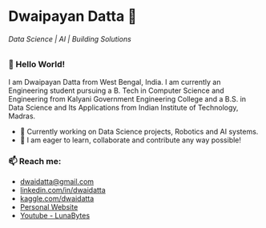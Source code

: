 # Dwaipayan Datta 📀

###### Data Science | AI | Building Solutions

### 👋 Hello World!

I am Dwaipayan Datta from West Bengal, India. I am currently an Engineering student pursuing a B. Tech in Computer Science and Engineering from Kalyani Government Engineering College and a B.S. in Data Science and Its Applications from Indian Institute of Technology, Madras.

- 🔭 Currently working on Data Science projects, Robotics and AI systems.
- 🌱 I am eager to learn, collaborate and contribute any way possible!

### 📫 Reach me:

- [dwaidatta@gmail.com](mailto:dwaidatta@gmail.com)
- [linkedin.com/in/dwaidatta](https://www.linkedin.com/in/dwaidatta/)
- [kaggle.com/dwaidatta](https://www.kaggle.com/dwaidatta)
- [Personal Website](https://dwaidatta.notion.site/dwaidatta-Dwaipayan-Datta-120663ae8a9380c3b054faebf908dbcf)
- [Youtube - LunaBytes](https://www.youtube.com/@LunaBytesMe)
